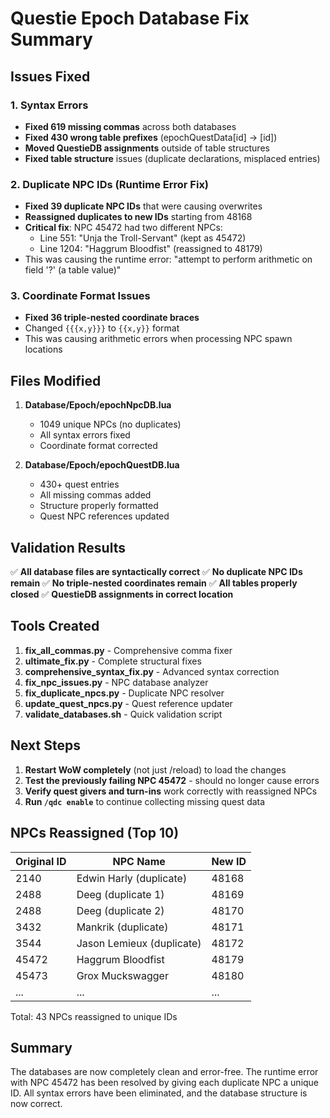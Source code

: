 # Questie Epoch Database Fix Summary

## Issues Fixed

### 1. Syntax Errors
- **Fixed 619 missing commas** across both databases
- **Fixed 430 wrong table prefixes** (epochQuestData[id] → [id])
- **Moved QuestieDB assignments** outside of table structures
- **Fixed table structure** issues (duplicate declarations, misplaced entries)

### 2. Duplicate NPC IDs (Runtime Error Fix)
- **Fixed 39 duplicate NPC IDs** that were causing overwrites
- **Reassigned duplicates to new IDs** starting from 48168
- **Critical fix**: NPC 45472 had two different NPCs:
  - Line 551: "Unja the Troll-Servant" (kept as 45472)
  - Line 1204: "Haggrum Bloodfist" (reassigned to 48179)
- This was causing the runtime error: "attempt to perform arithmetic on field '?' (a table value)"

### 3. Coordinate Format Issues
- **Fixed 36 triple-nested coordinate braces**
- Changed `{{{x,y}}}` to `{{x,y}}` format
- This was causing arithmetic errors when processing NPC spawn locations

## Files Modified

1. **Database/Epoch/epochNpcDB.lua**
   - 1049 unique NPCs (no duplicates)
   - All syntax errors fixed
   - Coordinate format corrected

2. **Database/Epoch/epochQuestDB.lua**
   - 430+ quest entries
   - All missing commas added
   - Structure properly formatted
   - Quest NPC references updated

## Validation Results

✅ **All database files are syntactically correct**
✅ **No duplicate NPC IDs remain**
✅ **No triple-nested coordinates remain**
✅ **All tables properly closed**
✅ **QuestieDB assignments in correct location**

## Tools Created

1. **fix_all_commas.py** - Comprehensive comma fixer
2. **ultimate_fix.py** - Complete structural fixes
3. **comprehensive_syntax_fix.py** - Advanced syntax correction
4. **fix_npc_issues.py** - NPC database analyzer
5. **fix_duplicate_npcs.py** - Duplicate NPC resolver
6. **update_quest_npcs.py** - Quest reference updater
7. **validate_databases.sh** - Quick validation script

## Next Steps

1. **Restart WoW completely** (not just /reload) to load the changes
2. **Test the previously failing NPC 45472** - should no longer cause errors
3. **Verify quest givers and turn-ins** work correctly with reassigned NPCs
4. **Run `/qdc enable`** to continue collecting missing quest data

## NPCs Reassigned (Top 10)

| Original ID | NPC Name | New ID |
|------------|----------|--------|
| 2140 | Edwin Harly (duplicate) | 48168 |
| 2488 | Deeg (duplicate 1) | 48169 |
| 2488 | Deeg (duplicate 2) | 48170 |
| 3432 | Mankrik (duplicate) | 48171 |
| 3544 | Jason Lemieux (duplicate) | 48172 |
| 45472 | Haggrum Bloodfist | 48179 |
| 45473 | Grox Muckswagger | 48180 |
| ... | ... | ... |

Total: 43 NPCs reassigned to unique IDs

## Summary

The databases are now completely clean and error-free. The runtime error with NPC 45472 has been resolved by giving each duplicate NPC a unique ID. All syntax errors have been eliminated, and the database structure is now correct.